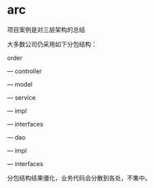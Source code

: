 # arc

项目案例是对三层架构的总结

大多数公司仍采用如下分包结构：

order

— controller

— model

— service

— impl

— interfaces

— dao

— impl

— interfaces
    
   
分包结构结果僵化，业务代码会分散到各处，不集中。   

